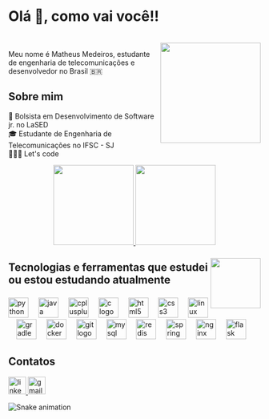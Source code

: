<h1 align="left">Olá 👋, como vai você!!</h1>

<br clear="both">

<img align="right" height="200" src="https://cdn.discordapp.com/attachments/1077372787456475302/1149503932532543609/octocat-1694130246836.png"  />

<p align="left">Meu nome é Matheus Medeiros, estudante de engenharia de telecomunicações e desenvolvedor no Brasil 🇧🇷</p>

<h2 align="left">Sobre mim</h2>

<p align="left">
💼 Bolsista em Desenvolvimento de Software jr. no LaSED<br>
🎓 Estudante de Engenharia de Telecomunicações no IFSC - SJ<br>
🧑🏻‍💻 Let's code</p>

<div align="center">
  <a href="https://github.com/MatheusDMedeiros">
    <img height="160em" src="https://github-readme-stats.vercel.app/api?username=MatheusDMedeiros&show_icons=true&theme=dracula&include_all_commits=true&count_private=true"/>
    <img height="160em" src="https://github-readme-stats.vercel.app/api/top-langs/?username=MatheusDMedeiros&layout=compact&langs_count=7&theme=dracula"/>
  </a>
</div>

###

<img align="right" height="100
" src="https://camo.githubusercontent.com/91ecd349ee3246182b4888a4e9906088e4aef469a5e0fe86b89e656ba9184f9a/68747470733a2f2f6d65646961342e67697068792e636f6d2f6d656469612f68317a6f784c41796c794177464e535363542f67697068792e676966"  />

###

<h2 align="left">Tecnologias e ferramentas que estudei ou estou estudando atualmente</h2>



###

<div align="left">
  <img src="https://cdn.jsdelivr.net/gh/devicons/devicon/icons/python/python-original.svg" height="40" alt="python logo"  />
  <img width="12" />
  <img src="https://cdn.jsdelivr.net/gh/devicons/devicon/icons/java/java-original.svg" height="40" alt="java logo"  />
  <img width="12" />
  <img src="https://cdn.jsdelivr.net/gh/devicons/devicon/icons/cplusplus/cplusplus-original.svg" height="40" alt="cplusplus logo"  />
  <img width="12" />
  <img src="https://cdn.jsdelivr.net/gh/devicons/devicon/icons/c/c-original.svg" height="40" alt="c logo"  />
  <img width="12" />
  <img src="https://cdn.jsdelivr.net/gh/devicons/devicon/icons/html5/html5-original.svg" height="40" alt="html5 logo"  />
  <img width="12" />
  <img src="https://cdn.jsdelivr.net/gh/devicons/devicon/icons/css3/css3-original.svg" height="40" alt="css3 logo"  />
  <img width="12" />
  <img src="https://cdn.jsdelivr.net/gh/devicons/devicon/icons/linux/linux-original.svg" height="40" alt="linux logo"  />
  <img width="12" />
  <img src="https://cdn.jsdelivr.net/gh/devicons/devicon/icons/gradle/gradle-plain.svg" height="40" alt="gradle logo"  />
  <img width="12" />
  <img src="https://cdn.jsdelivr.net/gh/devicons/devicon/icons/docker/docker-original.svg" height="40" alt="docker logo"  />
  <img width="12" />
  <img src="https://cdn.jsdelivr.net/gh/devicons/devicon/icons/git/git-original.svg" height="40" alt="git logo"  />
  <img width="12" />
  <img src="https://cdn.jsdelivr.net/gh/devicons/devicon/icons/mysql/mysql-original.svg" height="40" alt="mysql logo"  />
  <img width="12" />
  <img src="https://cdn.jsdelivr.net/gh/devicons/devicon/icons/redis/redis-original.svg" height="40" alt="redis logo"  />
  <img width="12" />
  <img src="https://cdn.jsdelivr.net/gh/devicons/devicon/icons/spring/spring-original.svg" height="40" alt="spring logo"  />
  <img width="12" />
  <img src="https://cdn.jsdelivr.net/gh/devicons/devicon/icons/nginx/nginx-original.svg" height="40" alt="nginx logo"  />
  <img width="12" />
  <img src="https://cdn.jsdelivr.net/gh/devicons/devicon/icons/flask/flask-original.svg" height="40" alt="flask logo"  />
</div>

###


<h2 align="left">Contatos</h2>

<div align="left">
  <a href="https://www.linkedin.com/in/matheus-medeiros-594322157/" target="_blank">
    <img src="https://img.shields.io/static/v1?message=LinkedIn&logo=linkedin&label=&color=0077B5&logoColor=white&labelColor=&style=for-the-badge" height="35" alt="linkedin logo" />
  </a>
  <a href="mailto:medeirosmatheus0705@gmail.com" target="_blank">
    <img src="https://img.shields.io/static/v1?message=Gmail&logo=gmail&label=&color=D14836&logoColor=white&labelColor=&style=for-the-badge" height="35" alt="gmail logo" />
  </a>
</div>

![Snake animation](https://github.com/MatheusDMedeiros/MatheusDMedeiros/blob/output/github-contribution-grid-snake.svg)
</div>

